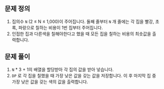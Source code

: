 ## 문제 정의

1. 집의수 `N` (2 ≤ N ≤ 1,000)이 주어집니다. 둘째 줄부터 `N` 개 줄에는 각 집을 빨강, 초록, 파랑으로 칠하는 비용이 1번 집부터 주어집니다.
2. 인접한 집과 다른색을 칠해야한다고 했을 때 모든 집을 칠하는 비용의 최솟값을 출력합니다.

## 문제 풀이

1. `N` * 3 + 1의 배열을 할당받아 각 집의 값을 받아 넣습니다.
2. `DP` 로 각 집을 칠했을 때 가장 낮은 값을 갖는 값을 저장합니다. 이 후 마지막 집 중 가장 낮은 값을 갖는 색의 값을 출력합니다.